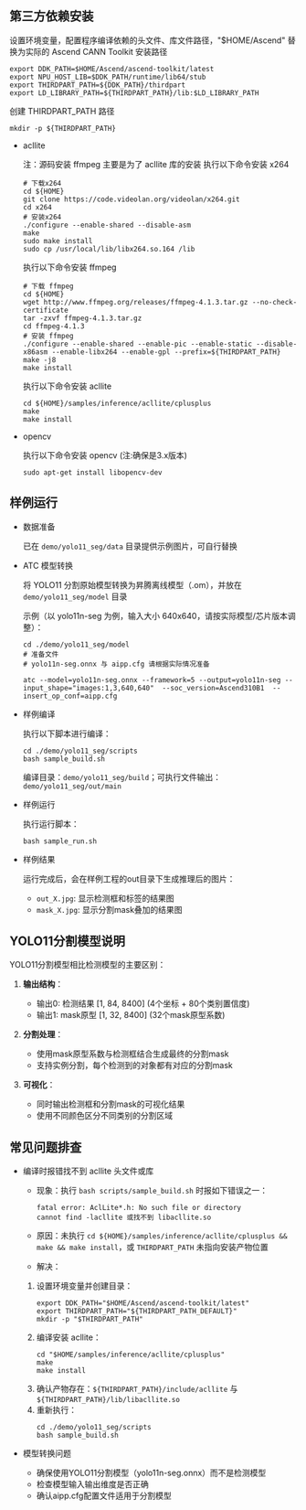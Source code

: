 ## 第三方依赖安装

设置环境变量，配置程序编译依赖的头文件、库文件路径，"$HOME/Ascend" 替换为实际的 Ascend CANN Toolkit 安装路径

```
export DDK_PATH=$HOME/Ascend/ascend-toolkit/latest
export NPU_HOST_LIB=$DDK_PATH/runtime/lib64/stub
export THIRDPART_PATH=${DDK_PATH}/thirdpart
export LD_LIBRARY_PATH=${THIRDPART_PATH}/lib:$LD_LIBRARY_PATH
```

创建 THIRDPART_PATH 路径

```
mkdir -p ${THIRDPART_PATH}
```

- acllite

    注：源码安装 ffmpeg 主要是为了 acllite 库的安装
    执行以下命令安装 x264

    ```
    # 下载x264
    cd ${HOME}
    git clone https://code.videolan.org/videolan/x264.git
    cd x264
    # 安装x264
    ./configure --enable-shared --disable-asm
    make
    sudo make install
    sudo cp /usr/local/lib/libx264.so.164 /lib
    ```   
    执行以下命令安装 ffmpeg

    ```
    # 下载 ffmpeg
    cd ${HOME}
    wget http://www.ffmpeg.org/releases/ffmpeg-4.1.3.tar.gz --no-check-certificate
    tar -zxvf ffmpeg-4.1.3.tar.gz
    cd ffmpeg-4.1.3
    # 安装 ffmpeg
    ./configure --enable-shared --enable-pic --enable-static --disable-x86asm --enable-libx264 --enable-gpl --prefix=${THIRDPART_PATH}
    make -j8
    make install
    ```   
   执行以下命令安装 acllite

    ```
    cd ${HOME}/samples/inference/acllite/cplusplus
    make
    make install
    ```   
    </details> 

- opencv

  执行以下命令安装 opencv (注:确保是3.x版本)
  ```
  sudo apt-get install libopencv-dev
  ```   

## 样例运行

- 数据准备

  已在 `demo/yolo11_seg/data` 目录提供示例图片，可自行替换

- ATC 模型转换

  将 YOLO11 分割原始模型转换为昇腾离线模型（.om），并放在 `demo/yolo11_seg/model` 目录

  示例（以 yolo11n-seg 为例，输入大小 640x640，请按实际模型/芯片版本调整）：
  ```
  cd ./demo/yolo11_seg/model
  # 准备文件
  # yolo11n-seg.onnx 与 aipp.cfg 请根据实际情况准备

  atc --model=yolo11n-seg.onnx --framework=5 --output=yolo11n-seg --input_shape="images:1,3,640,640"  --soc_version=Ascend310B1  --insert_op_conf=aipp.cfg
  ```

- 样例编译

  执行以下脚本进行编译：
  ```
  cd ./demo/yolo11_seg/scripts
  bash sample_build.sh
  ```
  编译目录：`demo/yolo11_seg/build`；可执行文件输出：`demo/yolo11_seg/out/main`

- 样例运行

  执行运行脚本：
  ```
  bash sample_run.sh
  ```

- 样例结果

   运行完成后，会在样例工程的out目录下生成推理后的图片：
   - `out_X.jpg`: 显示检测框和标签的结果图
   - `mask_X.jpg`: 显示分割mask叠加的结果图

## YOLO11分割模型说明

YOLO11分割模型相比检测模型的主要区别：

1. **输出结构**：
   - 输出0: 检测结果 [1, 84, 8400] (4个坐标 + 80个类别置信度)
   - 输出1: mask原型 [1, 32, 8400] (32个mask原型系数)

2. **分割处理**：
   - 使用mask原型系数与检测框结合生成最终的分割mask
   - 支持实例分割，每个检测到的对象都有对应的分割mask

3. **可视化**：
   - 同时输出检测框和分割mask的可视化结果
   - 使用不同颜色区分不同类别的分割区域

## 常见问题排查

- 编译时报错找不到 acllite 头文件或库

  - 现象：执行 `bash scripts/sample_build.sh` 时报如下错误之一：
    ```
    fatal error: AclLite*.h: No such file or directory
    cannot find -lacllite 或找不到 libacllite.so
    ```

  - 原因：未执行 `cd ${HOME}/samples/inference/acllite/cplusplus && make && make install`，或 `THIRDPART_PATH` 未指向安装产物位置

  - 解决：
   1) 设置环境变量并创建目录：
        ```
        export DDK_PATH="$HOME/Ascend/ascend-toolkit/latest"
        export THIRDPART_PATH="${THIRDPART_PATH_DEFAULT}"
        mkdir -p "$THIRDPART_PATH"
        ```
   2) 编译安装 acllite：
        ```
        cd "$HOME/samples/inference/acllite/cplusplus"
        make
        make install
        ```
   3) 确认产物存在：`${THIRDPART_PATH}/include/acllite` 与 `${THIRDPART_PATH}/lib/libacllite.so`
   4) 重新执行：
        ```
        cd ./demo/yolo11_seg/scripts
        bash sample_build.sh
        ```

- 模型转换问题

  - 确保使用YOLO11分割模型（yolo11n-seg.onnx）而不是检测模型
  - 检查模型输入输出维度是否正确
  - 确认aipp.cfg配置文件适用于分割模型
